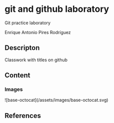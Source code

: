 # git and github laboratory

Git practice laboratory

Enrique Antonio Pires Rodríguez 

<h2>Descripton</h2>
Classwork with titles on github

<h2>Content</h2>
<h3>Images</h3>
![base-octocat](/assets/images/base-octocat.svg)


<h2>References</h2>





